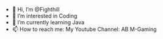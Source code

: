 - 👋 Hi, I’m @Fighthill
- 👀 I’m interested in Coding
- 🌱 I’m currently learning Java
- 📫 How to reach me: My Youtube Channel: AB M-Gaming

<!---
Fighthill/Fighthill is a ✨ special ✨ repository because its `README.md` (this file) appears on your GitHub profile.
You can click the Preview link to take a look at your changes.
--->
